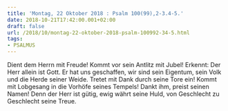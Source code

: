 ```yaml
---
title: 'Montag, 22 Oktober 2018 : Psalm 100(99),2-3.4-5.'
date: 2018-10-21T17:42:00.001+02:00
draft: false
url: /2018/10/montag-22-oktober-2018-psalm-100992-34-5.html
tags: 
- PSALMUS
---
```


Dient dem Herrn mit Freude! Kommt vor sein Antlitz mit Jubel! Erkennt: Der Herr allein ist Gott. Er hat uns geschaffen, wir sind sein Eigentum, sein Volk und die Herde seiner Weide. Tretet mit Dank durch seine Tore ein! Kommt mit Lobgesang in die Vorhöfe seines Tempels! Dankt ihm, preist seinen Namen! Denn der Herr ist gütig, ewig währt seine Huld, von Geschlecht zu Geschlecht seine Treue.